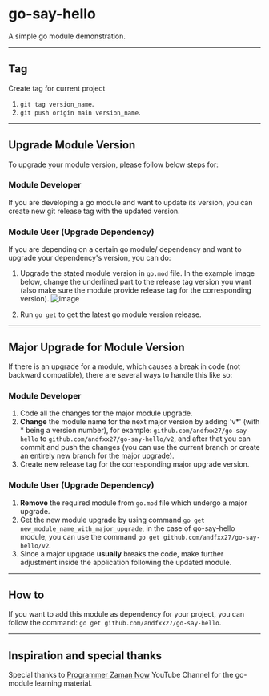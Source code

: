 # go-say-hello
A simple go module demonstration.

---

## Tag
Create tag for current project
1. `git tag version_name`.
2. `git push origin main version_name`.

---

## Upgrade Module Version
To upgrade your module version, please follow below steps for:

### Module Developer 
If you are developing a go module and want to update its version, you can create new git release tag with the updated version.

### Module User (Upgrade Dependency)
If you are depending on a certain go module/ dependency and want to upgrade your dependency's version, you can do:
1. Upgrade the stated module version in `go.mod` file. In the example image below, change the underlined part to the release tag version you want (also make sure the module provide release tag for the corresponding version).
![image](https://user-images.githubusercontent.com/52846032/123961604-bc4a0e80-d9da-11eb-9a8c-c0916bc94775.png)

2. Run `go get` to get the latest go module version release.

---

## Major Upgrade for Module Version
If there is an upgrade for a module, which causes a break in code (not backward compatible), there are several ways to handle this like so:

### Module Developer
1. Code all the changes for the major module upgrade.
2. **Change** the module name for the next major version by adding 'v*' (with * being a version number), for example: `github.com/andfxx27/go-say-hello` to `github.com/andfxx27/go-say-hello/v2`, and after that you can commit and push the changes (you can use the current branch or create an entirely new branch for the major upgrade).
3. Create new release tag for the corresponding major upgrade version.

### Module User (Upgrade Dependency)
1. **Remove** the required module from `go.mod` file which undergo a major upgrade.
2. Get the new module upgrade by using command `go get new_module_name_with_major_upgrade`, in the case of go-say-hello module, you can use the command `go get github.com/andfxx27/go-say-hello/v2`.
3. Since a major upgrade **usually** breaks the code, make further adjustment inside the application following the updated module.

---

## How to
If you want to add this module as dependency for your project, you can follow the command: `go get github.com/andfxx27/go-say-hello`.

---

## Inspiration and special thanks
Special thanks to [Programmer Zaman Now](https://www.youtube.com/c/ProgrammerZamanNow/videos) YouTube Channel for the go-module learning material.
